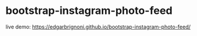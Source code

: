 # bootstrap-instagram-photo-feed

live demo: https://edgarbrignoni.github.io/bootstrap-instagram-photo-feed/